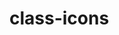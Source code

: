 <!-- generated by markdown-notes-tree -->

# class-icons

<!-- optional markdown-notes-tree directory description starts here -->

<!-- optional markdown-notes-tree directory description ends here -->


